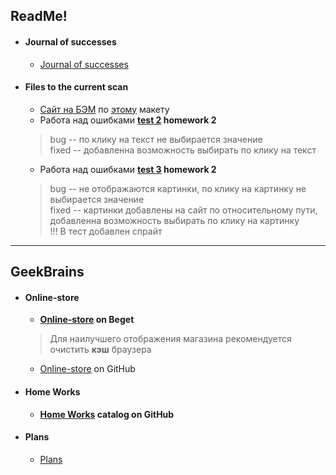 ## ReadMe!
*   #### Journal of successes
       * [Journal of successes](http://g98265di.beget.tech/Journal%20of%20successes/Journal%20of%20successes.html "Journal of successes")
*   #### Files to the current scan
       * [Сайт на БЭМ](http://g98265di.beget.tech/HomeWork5/BEM/index.html) по [этому](http://www.os-templates.com/free-psd-templates/lifestyle) макету
       * Работа над ошибками **[test 2](http://g98265di.beget.tech/homeWork2/Tests/test2.html) homework 2**<br>
       >bug -- по клику на текст не выбирается значение<br>
	>fixed -- добавленна возможность выбирать по клику на текст
       * Работа над ошибками **[test 3](http://g98265di.beget.tech/homeWork2/Tests/test3/test3.html) homework 2**<br>
       >bug -- не отображаются картинки, по клику на картинку не выбирается значение<br>
	>fixed -- картинки добавлены на сайт по относительному пути, добавленна возможность выбирать по клику на картинку<br>
	>!!! В тест добавлен спрайт
       
******************************************

## GeekBrains
       
*   #### Online-store
       * **[Online-store](http://g98265di.beget.tech/ "Tehno-market") on Beget**
       >Для наилучшего отображения магазина рекомендуется очистить **кэш** браузера
       * [Online-store](https://github.com/BigGeekBrain/Geek-test/tree/master/Online-store/ "Tehno-market") on GitHub
*   #### Home Works
       * **[Home Works](https://github.com/BigGeekBrain/Geek-test/tree/master/Courses/HTML-CSS/HomeWork/ "HomeWork") catalog on GitHub**

*   #### Plans
       * [Plans](http://g98265di.beget.tech/Plans/Plans.html "Plans")
        
